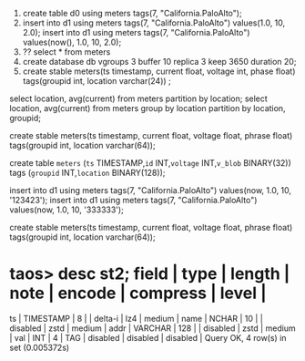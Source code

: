 

1. create table d0 using meters tags(7, "California.PaloAlto");
2. insert into d1 using meters tags(7, "California.PaloAlto") values(1.0, 10, 2.0);
insert into d1 using meters tags(7, "California.PaloAlto") values(now(), 1.0, 10, 2.0);
3. ?? select * from meters 
4. create database db vgroups 3 buffer 10 replica 3 keep 3650 duration 20;
5. create stable meters(ts timestamp, current float, voltage int, phase float) tags(groupid int, location varchar(24))  ;


select location, avg(current) from meters partition by location;
select location, avg(current) from meters group by location partition by location, groupid;


create stable meters(ts timestamp, current float, voltage float, phrase float) tags(groupid int, location varchar(64));

create table `meters` (`ts` TIMESTAMP,`id` INT,`voltage` INT,`v_blob` BINARY(32)) tags (`groupid` INT,`location` BINARY(128));


insert into d1 using meters tags(7, "California.PaloAlto") values(now, 1.0, 10, '123423');
insert into d1 using meters tags(7, "California.PaloAlto") values(now, 1.0, 10, '333333');


create stable meters(ts timestamp, current float, voltage float, phrase float) tags(groupid int, location varchar(64));


taos> desc st2;
             field              |          type          |   length    |        note        |     encode     |    compress    |     level      |
================================================================================================================================================
 ts                             | TIMESTAMP              |           8 |                    | delta-i        | lz4            | medium         |
 name                           | NCHAR                  |          10 |                    | disabled       | zstd           | medium         |
 addr                           | VARCHAR                |         128 |                    | disabled       | zstd           | medium         |
 val                            | INT                    |           4 | TAG                | disabled       | disabled       | disabled       |
Query OK, 4 row(s) in set (0.005372s)
